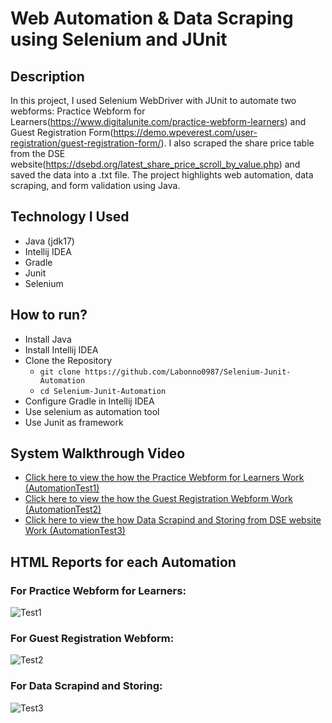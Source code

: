 # Web Automation & Data Scraping using Selenium and JUnit

## Description
In this project, I used Selenium WebDriver with JUnit to automate two webforms: Practice Webform for Learners(https://www.digitalunite.com/practice-webform-learners) and Guest Registration Form(https://demo.wpeverest.com/user-registration/guest-registration-form/). I also scraped the share price table from the DSE website(https://dsebd.org/latest_share_price_scroll_by_value.php) and saved the data into a .txt file. The project highlights web automation, data scraping, and form validation using Java.

## Technology I Used
- Java (jdk17)
- Intellij IDEA
- Gradle
- Junit
- Selenium

## How to run?
- Install Java
- Install Intellij IDEA
- Clone the Repository
     - ```git clone https://github.com/Labonno0987/Selenium-Junit-Automation```
     - ```cd Selenium-Junit-Automation```
- Configure Gradle in Intellij IDEA
- Use selenium as automation tool
- Use Junit as framework

## System Walkthrough Video
- [Click here to view the how the Practice Webform for Learners Work (AutomationTest1)](https://drive.google.com/file/d/1o8d0T0oCQvYmUN0SAigw7PqZTuHaYTab/view?usp=drive_link)
- [Click here to view the how the Guest Registration Webform Work (AutomationTest2)](https://drive.google.com/file/d/1_YpepGx1GMZLQDVo3S9drVJjIb_-3FM9/view?usp=sharing)
- [Click here to view the how Data Scrapind and Storing from DSE website Work (AutomationTest3)](https://drive.google.com/file/d/1XLqChcpnwGcYZef_u2Jl1tZQRJfLqtC3/view?usp=drive_link)
  
## HTML Reports for each Automation
### For Practice Webform for Learners:
  ![Test1](https://github.com/user-attachments/assets/44545cff-5b0f-4a46-b08b-86f5e7e95ff3)

### For Guest Registration Webform:
 ![Test2](https://github.com/user-attachments/assets/4163aebf-a8d4-49bd-a13e-d45874ebee12)

### For Data Scrapind and Storing:
  ![Test3](https://github.com/user-attachments/assets/4094e5ab-987d-4c1f-b7af-f406d4b6d887)


       
